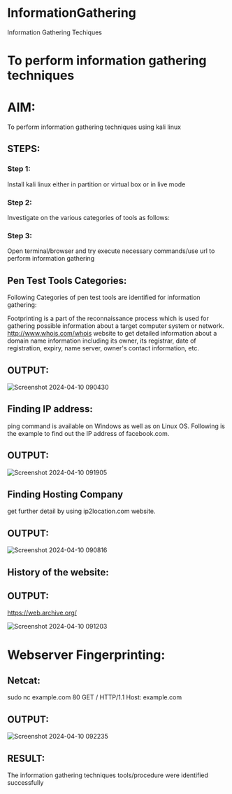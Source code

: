 # InformationGathering
Information Gathering Techiques

# To perform information gathering techniques

# AIM:

To perform information gathering techniques using kali linux 

## STEPS:

### Step 1:

Install kali linux either in partition or virtual box or in live mode

### Step 2:

Investigate on the various categories of tools as follows:

### Step 3:
Open terminal/browser and try execute necessary commands/use url to perform information gathering

## Pen Test Tools Categories:  

Following Categories of pen test tools are identified for information gathering:

Footprinting is a part of the reconnaissance process which is used for gathering possible information about a target computer system or network.
http://www.whois.com/whois website to get detailed information about a domain name information including its owner, its registrar, date of registration, expiry, name server, owner's contact information, etc.

## OUTPUT:

![Screenshot 2024-04-10 090430](https://github.com/manikandan26052004/InformationGathering/assets/121999845/a894ec09-ddfc-4480-accc-65e38c0876f1)

## Finding IP address:
ping command is available on Windows as well as on Linux OS. Following is the example to find out the IP address of facebook.com.

## OUTPUT:

![Screenshot 2024-04-10 091905](https://github.com/manikandan26052004/InformationGathering/assets/121999845/9333755d-f9dd-4bfc-9df5-712674d87d60)

## Finding Hosting Company
get further detail by using ip2location.com website.

## OUTPUT:

![Screenshot 2024-04-10 090816](https://github.com/manikandan26052004/InformationGathering/assets/121999845/10e24229-4235-4911-8f48-569b31c9568e)

## History of the website:
## OUTPUT:

https://web.archive.org/


![Screenshot 2024-04-10 091203](https://github.com/manikandan26052004/InformationGathering/assets/121999845/5532ab8f-c4b0-4044-a068-9814fc24ebb6)

# Webserver Fingerprinting:

## Netcat:
sudo nc example.com 80
GET / HTTP/1.1
Host: example.com

## OUTPUT:

![Screenshot 2024-04-10 092235](https://github.com/manikandan26052004/InformationGathering/assets/121999845/844f9771-96dd-4706-93f4-420737313526)





## RESULT:
The information gathering techniques tools/procedure were  identified successfully
